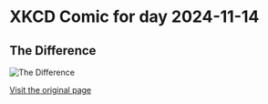 
# XKCD Comic for day 2024-11-14

## The Difference

![The Difference](https://imgs.xkcd.com/comics/the_difference.png "How could you choose avoiding a little pain over understanding a magic lightning machine?")

[Visit the original page](https://xkcd.com/242/)
